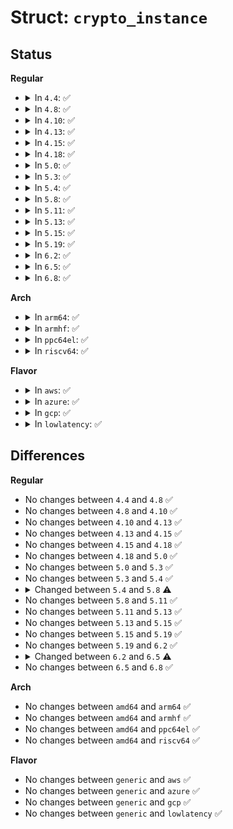 # Struct: <code>crypto_instance</code>

## Status
<b>Regular</b>
<ul>
<li>
<details>
<summary>In <code>4.4</code>: ✅</summary>

```c
struct crypto_instance {
    struct crypto_alg alg;
    struct crypto_template *tmpl;
    struct hlist_node list;
    void * __ctx[0];
};
```
</details>
</li>
<li>
<details>
<summary>In <code>4.8</code>: ✅</summary>

```c
struct crypto_instance {
    struct crypto_alg alg;
    struct crypto_template *tmpl;
    struct hlist_node list;
    void * __ctx[0];
};
```
</details>
</li>
<li>
<details>
<summary>In <code>4.10</code>: ✅</summary>

```c
struct crypto_instance {
    struct crypto_alg alg;
    struct crypto_template *tmpl;
    struct hlist_node list;
    void * __ctx[0];
};
```
</details>
</li>
<li>
<details>
<summary>In <code>4.13</code>: ✅</summary>

```c
struct crypto_instance {
    struct crypto_alg alg;
    struct crypto_template *tmpl;
    struct hlist_node list;
    void * __ctx[0];
};
```
</details>
</li>
<li>
<details>
<summary>In <code>4.15</code>: ✅</summary>

```c
struct crypto_instance {
    struct crypto_alg alg;
    struct crypto_template *tmpl;
    struct hlist_node list;
    void * __ctx[0];
};
```
</details>
</li>
<li>
<details>
<summary>In <code>4.18</code>: ✅</summary>

```c
struct crypto_instance {
    struct crypto_alg alg;
    struct crypto_template *tmpl;
    struct hlist_node list;
    void * __ctx[0];
};
```
</details>
</li>
<li>
<details>
<summary>In <code>5.0</code>: ✅</summary>

```c
struct crypto_instance {
    struct crypto_alg alg;
    struct crypto_template *tmpl;
    struct hlist_node list;
    void * __ctx[0];
};
```
</details>
</li>
<li>
<details>
<summary>In <code>5.3</code>: ✅</summary>

```c
struct crypto_instance {
    struct crypto_alg alg;
    struct crypto_template *tmpl;
    struct hlist_node list;
    void * __ctx[0];
};
```
</details>
</li>
<li>
<details>
<summary>In <code>5.4</code>: ✅</summary>

```c
struct crypto_instance {
    struct crypto_alg alg;
    struct crypto_template *tmpl;
    struct hlist_node list;
    void * __ctx[0];
};
```
</details>
</li>
<li>
<details>
<summary>In <code>5.8</code>: ✅</summary>

```c
struct crypto_instance {
    struct crypto_alg alg;
    struct crypto_template *tmpl;
    struct hlist_node list;
    struct crypto_spawn *spawns;
    void * __ctx[0];
};
```
</details>
</li>
<li>
<details>
<summary>In <code>5.11</code>: ✅</summary>

```c
struct crypto_instance {
    struct crypto_alg alg;
    struct crypto_template *tmpl;
    struct hlist_node list;
    struct crypto_spawn *spawns;
    void * __ctx[0];
};
```
</details>
</li>
<li>
<details>
<summary>In <code>5.13</code>: ✅</summary>

```c
struct crypto_instance {
    struct crypto_alg alg;
    struct crypto_template *tmpl;
    struct hlist_node list;
    struct crypto_spawn *spawns;
    void * __ctx[0];
};
```
</details>
</li>
<li>
<details>
<summary>In <code>5.15</code>: ✅</summary>

```c
struct crypto_instance {
    struct crypto_alg alg;
    struct crypto_template *tmpl;
    struct hlist_node list;
    struct crypto_spawn *spawns;
    void * __ctx[0];
};
```
</details>
</li>
<li>
<details>
<summary>In <code>5.19</code>: ✅</summary>

```c
struct crypto_instance {
    struct crypto_alg alg;
    struct crypto_template *tmpl;
    struct hlist_node list;
    struct crypto_spawn *spawns;
    void * __ctx[0];
};
```
</details>
</li>
<li>
<details>
<summary>In <code>6.2</code>: ✅</summary>

```c
struct crypto_instance {
    struct crypto_alg alg;
    struct crypto_template *tmpl;
    struct hlist_node list;
    struct crypto_spawn *spawns;
    void * __ctx[0];
};
```
</details>
</li>
<li>
<details>
<summary>In <code>6.5</code>: ✅</summary>

```c
struct crypto_instance {
    struct crypto_alg alg;
    struct crypto_template *tmpl;
    struct hlist_node list;
    struct crypto_spawn *spawns;
    struct work_struct free_work;
    void * __ctx[0];
};
```
</details>
</li>
<li>
<details>
<summary>In <code>6.8</code>: ✅</summary>

```c
struct crypto_instance {
    struct crypto_alg alg;
    struct crypto_template *tmpl;
    struct hlist_node list;
    struct crypto_spawn *spawns;
    struct work_struct free_work;
    void * __ctx[0];
};
```
</details>
</li>
</ul>
<b>Arch</b>
<ul>
<li>
<details>
<summary>In <code>arm64</code>: ✅</summary>

```c
struct crypto_instance {
    struct crypto_alg alg;
    struct crypto_template *tmpl;
    struct hlist_node list;
    void * __ctx[0];
};
```
</details>
</li>
<li>
<details>
<summary>In <code>armhf</code>: ✅</summary>

```c
struct crypto_instance {
    struct crypto_alg alg;
    struct crypto_template *tmpl;
    struct hlist_node list;
    void * __ctx[0];
};
```
</details>
</li>
<li>
<details>
<summary>In <code>ppc64el</code>: ✅</summary>

```c
struct crypto_instance {
    struct crypto_alg alg;
    struct crypto_template *tmpl;
    struct hlist_node list;
    void * __ctx[0];
};
```
</details>
</li>
<li>
<details>
<summary>In <code>riscv64</code>: ✅</summary>

```c
struct crypto_instance {
    struct crypto_alg alg;
    struct crypto_template *tmpl;
    struct hlist_node list;
    void * __ctx[0];
};
```
</details>
</li>
</ul>
<b>Flavor</b>
<ul>
<li>
<details>
<summary>In <code>aws</code>: ✅</summary>

```c
struct crypto_instance {
    struct crypto_alg alg;
    struct crypto_template *tmpl;
    struct hlist_node list;
    void * __ctx[0];
};
```
</details>
</li>
<li>
<details>
<summary>In <code>azure</code>: ✅</summary>

```c
struct crypto_instance {
    struct crypto_alg alg;
    struct crypto_template *tmpl;
    struct hlist_node list;
    void * __ctx[0];
};
```
</details>
</li>
<li>
<details>
<summary>In <code>gcp</code>: ✅</summary>

```c
struct crypto_instance {
    struct crypto_alg alg;
    struct crypto_template *tmpl;
    struct hlist_node list;
    void * __ctx[0];
};
```
</details>
</li>
<li>
<details>
<summary>In <code>lowlatency</code>: ✅</summary>

```c
struct crypto_instance {
    struct crypto_alg alg;
    struct crypto_template *tmpl;
    struct hlist_node list;
    void * __ctx[0];
};
```
</details>
</li>
</ul>

## Differences
<b>Regular</b>
<ul>
<li>
No changes between <code>4.4</code> and <code>4.8</code> ✅
</li>
<li>
No changes between <code>4.8</code> and <code>4.10</code> ✅
</li>
<li>
No changes between <code>4.10</code> and <code>4.13</code> ✅
</li>
<li>
No changes between <code>4.13</code> and <code>4.15</code> ✅
</li>
<li>
No changes between <code>4.15</code> and <code>4.18</code> ✅
</li>
<li>
No changes between <code>4.18</code> and <code>5.0</code> ✅
</li>
<li>
No changes between <code>5.0</code> and <code>5.3</code> ✅
</li>
<li>
No changes between <code>5.3</code> and <code>5.4</code> ✅
</li>
<li>
<details>
<summary>Changed between <code>5.4</code> and <code>5.8</code> ⚠️</summary>
<ul>
<li>
<b>Field added. </b>
<code>struct crypto_spawn *spawns</code>
</li>
</ul>
</details>
</li>
<li>
No changes between <code>5.8</code> and <code>5.11</code> ✅
</li>
<li>
No changes between <code>5.11</code> and <code>5.13</code> ✅
</li>
<li>
No changes between <code>5.13</code> and <code>5.15</code> ✅
</li>
<li>
No changes between <code>5.15</code> and <code>5.19</code> ✅
</li>
<li>
No changes between <code>5.19</code> and <code>6.2</code> ✅
</li>
<li>
<details>
<summary>Changed between <code>6.2</code> and <code>6.5</code> ⚠️</summary>
<ul>
<li>
<b>Field added. </b>
<code>struct work_struct free_work</code>
</li>
</ul>
</details>
</li>
<li>
No changes between <code>6.5</code> and <code>6.8</code> ✅
</li>
</ul>
<b>Arch</b>
<ul>
<li>
No changes between <code>amd64</code> and <code>arm64</code> ✅
</li>
<li>
No changes between <code>amd64</code> and <code>armhf</code> ✅
</li>
<li>
No changes between <code>amd64</code> and <code>ppc64el</code> ✅
</li>
<li>
No changes between <code>amd64</code> and <code>riscv64</code> ✅
</li>
</ul>
<b>Flavor</b>
<ul>
<li>
No changes between <code>generic</code> and <code>aws</code> ✅
</li>
<li>
No changes between <code>generic</code> and <code>azure</code> ✅
</li>
<li>
No changes between <code>generic</code> and <code>gcp</code> ✅
</li>
<li>
No changes between <code>generic</code> and <code>lowlatency</code> ✅
</li>
</ul>
